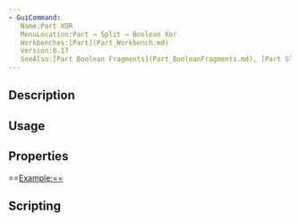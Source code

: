 ```yaml
---
- GuiCommand:
   Name:Part XOR
   MenuLocation:Part → Split → Boolean Xor
   Workbenches:[Part](Part_Workbench.md)
   Version:0.17
   SeeAlso:[Part Boolean Fragments](Part_BooleanFragments.md), [Part Slice](Part_Slice.md), [Part Join features](Part_CompJoinFeatures.md), [Part Boolean](Part_Boolean.md)
---
```


## Description

## Usage

## Properties

==<Example:==>

## Scripting




  
